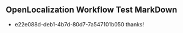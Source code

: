 ## OpenLocalization Workflow Test MarkDown
* e22e088d-deb1-4b7d-80d7-7a547101b050 thanks!

<!--HONumber=Jul16_HO3-->


